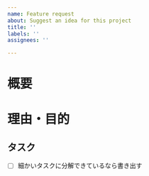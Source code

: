 ```yaml
---
name: Feature request
about: Suggest an idea for this project
title: ''
labels: ''
assignees: ''

---
```


# 概要

# 理由・目的

## タスク

- [ ] 細かいタスクに分解できているなら書き出す
